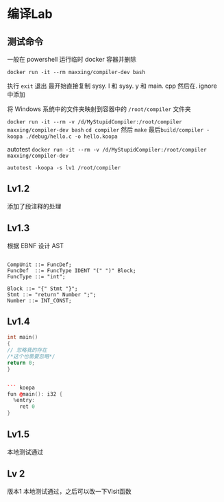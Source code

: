 # 编译Lab

## 测试命令

一般在 powershell 运行临时 docker 容器并删除

`docker run -it --rm maxxing/compiler-dev bash`

执行 `exit` 退出
最开始直接复制 sysy. l 和 sysy. y 和 main. cpp
然后在. ignore 中添加

将 Windows 系统中的文件夹映射到容器中的 `/root/compiler` 文件夹

`docker run -it --rm -v /d/MyStupidCompiler:/root/compiler maxxing/compiler-dev bash`
`cd compiler`
然后 `make`
最后`build/compiler -koopa ./debug/hello.c -o hello.koopa`

autotest
`docker run -it --rm -v /d/MyStupidCompiler:/root/compiler maxxing/compiler-dev`  

`autotest -koopa -s lv1 /root/compiler`

## Lv1.2

添加了段注释的处理

## Lv1.3

根据 EBNF 设计 AST

``` EBNF

CompUnit ::= FuncDef;
FuncDef  ::= FuncType IDENT "(" ")" Block; 
FuncType ::= "int"; 

Block ::= "{" Stmt "}"; 
Stmt ::= "return" Number ";"; 
Number ::= INT_CONST;
```

## Lv1.4

``` C++
int main()
{
// 忽略我的存在
/*这个也需要忽略*/
return 0;
}


``` koopa
fun @main(): i32 {
  %entry:
    ret 0
}
```

## Lv1.5

本地测试通过

## Lv 2

版本1 本地测试通过，之后可以改一下Visit函数
